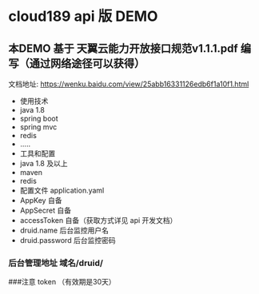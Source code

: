 # cloud189 api 版 DEMO
## 本DEMO 基于 天翼云能力开放接口规范v1.1.1.pdf 编写（通过网络途径可以获得）
文档地址: https://wenku.baidu.com/view/25abb16331126edb6f1a10f1.html  
* 使用技术
 * java 1.8
 * spring boot
 * spring mvc
 * redis  
 * .....
* 工具和配置
 * java 1.8 及以上
 * maven
 * redis
* 配置文件 application.yaml
 * AppKey  自备
 * AppSecret 自备
 * accessToken 自备（获取方式详见 api 开发文档）
 * druid.name 后台监控用户名 
 * druid.password 后台监控密码

### 后台管理地址 域名/druid/


###注意 token （有效期是30天）




